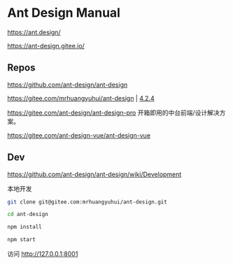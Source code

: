 # Ant Design Manual

<https://ant.design/>

<https://ant-design.gitee.io/>

## Repos

<https://github.com/ant-design/ant-design>

<https://gitee.com/mrhuangyuhui/ant-design> | [4.2.4](https://gitee.com/mrhuangyuhui/ant-design/tree/4.2.4/)

<https://gitee.com/ant-design/ant-design-pro> 开箱即用的中台前端/设计解决方案。

<https://gitee.com/ant-design-vue/ant-design-vue>

## Dev

<https://github.com/ant-design/ant-design/wiki/Development>

本地开发

```bash
git clone git@gitee.com:mrhuangyuhui/ant-design.git

cd ant-design

npm install

npm start
```

访问 <http://127.0.0.1:8001>
